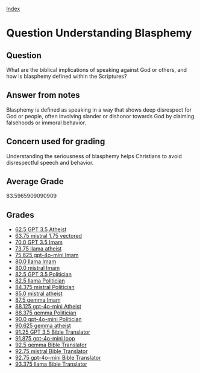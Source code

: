 
[Index](../../index.md)
# Question Understanding Blasphemy
## Question
What are the biblical implications of speaking against God or others, and how is blasphemy defined within the Scriptures?

## Answer from notes
Blasphemy is defined as speaking in a way that shows deep disrespect for God or people, often involving slander or dishonor towards God by claiming falsehoods or immoral behavior.

## Concern used for grading
Understanding the seriousness of blasphemy helps Christians to avoid disrespectful speech and behavior.

## Average Grade
83.5965909090909

## Grades
 * [62.5 GPT 3.5 Atheist](../answers/GPT_3.5_Atheist/Understanding_Blasphemy.md)
 * [63.75 mistral 1.75 vectored](../answers/mistral_1.75_vectored/Understanding_Blasphemy.md)
 * [70.0 GPT 3.5 Imam](../answers/GPT_3.5_Imam/Understanding_Blasphemy.md)
 * [73.75 llama atheist](../answers/llama_atheist/Understanding_Blasphemy.md)
 * [75.625 gpt-4o-mini Imam](../answers/gpt-4o-mini_Imam/Understanding_Blasphemy.md)
 * [80.0 llama Imam](../answers/llama_Imam/Understanding_Blasphemy.md)
 * [80.0 mistral Imam](../answers/mistral_Imam/Understanding_Blasphemy.md)
 * [82.5 GPT 3.5 Politician](../answers/GPT_3.5_Politician/Understanding_Blasphemy.md)
 * [82.5 llama Politician](../answers/llama_Politician/Understanding_Blasphemy.md)
 * [84.375 mistral Politician](../answers/mistral_Politician/Understanding_Blasphemy.md)
 * [85.0 mistral atheist](../answers/mistral_atheist/Understanding_Blasphemy.md)
 * [87.5 gemma Imam](../answers/gemma_Imam/Understanding_Blasphemy.md)
 * [88.125 gpt-4o-mini Atheist](../answers/gpt-4o-mini_Atheist/Understanding_Blasphemy.md)
 * [88.375 gemma Politician](../answers/gemma_Politician/Understanding_Blasphemy.md)
 * [90.0 gpt-4o-mini Politician](../answers/gpt-4o-mini_Politician/Understanding_Blasphemy.md)
 * [90.625 gemma atheist](../answers/gemma_atheist/Understanding_Blasphemy.md)
 * [91.25 GPT 3.5 Bible Translator](../answers/GPT_3.5_Bible_Translator/Understanding_Blasphemy.md)
 * [91.875 gpt-4o-mini loop](../answers/gpt-4o-mini_loop/Understanding_Blasphemy.md)
 * [92.5 gemma Bible Translator](../answers/gemma_Bible_Translator/Understanding_Blasphemy.md)
 * [92.75 mistral Bible Translator](../answers/mistral_Bible_Translator/Understanding_Blasphemy.md)
 * [92.75 gpt-4o-mini Bible Translator](../answers/gpt-4o-mini_Bible_Translator/Understanding_Blasphemy.md)
 * [93.375 llama Bible Translator](../answers/llama_Bible_Translator/Understanding_Blasphemy.md)
